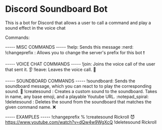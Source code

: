 # Discord Soundboard Bot
 This is a bot for Discord that allows a user to call a command and play a sound effect in the voice chat
 
 Commands: 

----- MISC COMMANDS -----
!help: Sends this message :nerd:
!changeprefix <newPrefix>: Allows you to change the server's prefix for this bot :exclamation:

----- VOICE CHAT COMMANDS -----
!join: Joins the voice call of the user that sent it. :ear:
!leave: Leaves the voice call. :wave:

----- SOUNDBOARD COMMANDS -----
!soundboard: Sends the soundboard message, which you can react to to play the corresponding sound. :musical_note:
!createsound <commandName> <relatedEmoji> <YoutubeURL>: Creates a custom sound to the soundboard. Takes in name, any base emoji, and a playable Youtube URL. :notepad_spiral:
!deletesound <commandName>: Deletes the sound from the soundboard that matches the given command name. :x:

----- EXAMPLES -----
!changeprefix %
!createsound Rickroll :smiling_imp: https://www.youtube.com/watch?v=dQw4w9WgXcQ
!deletesound Rickroll
